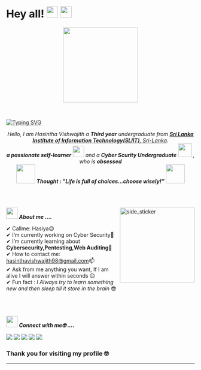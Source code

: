 # Hey all! <img src= "https://media2.giphy.com/media/Lm5hxmmI6ucOQGfjKj/giphy.gif?cid=6c09b952o9xti0m387z597k2xqipch3qmqjydym98oef87ve&rid=giphy.gif&ct=s" width= "30" height= "30"> <img src= "https://media.tenor.com/images/2adfe94e69139f3e22623b61d375a7a7/tenor.gif" width= "30" height= "30">

<p align="center">
  <img src="https://vpnoverview.com/wp-content/uploads/what-is-a-hacker-what-is-hacking-featured.png" height="200"/>
</p>
<br>

[![Typing SVG](https://readme-typing-svg.herokuapp.com?font=Architects+Daughter&color=7AF79A&size=30&lines=Hey!+It's+Hasintha!;Welcome+to+my+profile🥰)](https://git.io/typing-svg)
<p align="center">
<em>
    Hello, I am Hasintha Vishwajith a <b>Third year</b> undergraduate from <a href="https://www.sliit.lk/"> <b>Sri Lanka Institute of Information Technology(SLIIT)</b>, Sri-Lanka</a>. <br>
    <b>a passionate self-learner</b> <img src="https://github.com/TheDudeThatCode/TheDudeThatCode/blob/master/Assets/Developer.gif" width="30px"> and a <b>Cyber Scurity Undergraduate</b>&nbsp;<img src="https://github.com/TheDudeThatCode/TheDudeThatCode/blob/master/Assets/Designer.gif" width="36px">&nbsp,<br>who is <b>obsessed</b>
</em>

<br>
  <img src="https://media.giphy.com/media/gH3LO09IOiZIqePwv9/giphy.gif" width="50" /> <b><i align="center">Thought : "Life is full of choices…choose wisely!”</i></b> <img src="https://media.giphy.com/media/qjqUcgIyRjsl2/giphy.gif" width="50" />
</p>

<br><br>

<img align="right" width=200px height=200px alt="side_sticker" src="https://media.giphy.com/media/TEnXkcsHrP4YedChhA/giphy.gif" />

<img src="https://media.giphy.com/media/iY8CRBdQXODJSCERIr/giphy.gif" width="30px">&nbsp;***About me ....***

✔ Callme: Hasiya😉 <br>
✔ I’m currently working on Cyber Security🔭<br>
✔ I’m currently learning about **Cybersecurity,Pentesting,Web Auditing**🥰<br>
✔ How to contact me: hasinthavishwajith98@gmail.com📫<br>
✔ Ask from me anything you want, If I am alive I will answer within seconds 😉<br>
✔ Fun fact : *I Always try to learn something new and then sleep till it store in the brain* 😎<br><br><br><br>

<img src="https://media.giphy.com/media/iY8CRBdQXODJSCERIr/giphy.gif" width="30px">&nbsp;***Connect with me🤓 ....***
<p align="left">
<a href = "https://github.com/Hasintha-98/"><img src="https://img.icons8.com/fluent/48/000000/github.png"/></a>
<a href = "https://www.linkedin.com/in/hasintha98/"><img src="https://img.icons8.com/fluent/48/000000/linkedin.png"/></a>
<a href = "https://twitter.com/Hasintha_98"><img src="https://img.icons8.com/fluent/48/000000/twitter.png"/></a>
<a href = "https://www.instagram.com/hasintha.98/"><img src="https://img.icons8.com/fluent/48/000000/instagram-new.png"/></a>
<a href = "https://www.facebook.com/hasintha.vishwajith.33/"><img src="https://img.icons8.com/color/48/000000/facebook.png"/></a>

</p>

### Thank you for visiting my profile 🤓 


------
